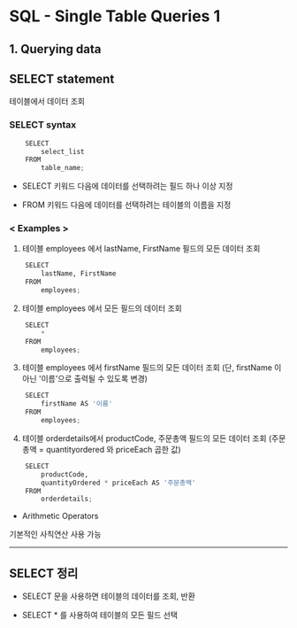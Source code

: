 # SQL - Single Table Queries 1

##  1. Querying data

## **SELECT statement**

테이블에서 데이터 조회

### SELECT syntax
```python
    SELECT
        select_list
    FROM
        table_name;
```
    
- SELECT 키워드 다음에 데이터를 선택하려는 필드 하나 이상 지정

- FROM 키워드 다음에 데이터를 선택하려는 테이블의 이름을 지정

### **< Examples >**

1. 테이블 employees 에서 lastName, FirstName 필드의 모든 데이터 조회

    
```python
    SELECT
        lastName, FirstName
    FROM
        employees;
```

2. 테이블 employees 에서 모든 필드의 데이터 조회

```python
    SELECT
        *
    FROM
        employees;
```

3. 테이블 employees 에서 firstName 필드의 모든 데이터 조회
(단, firstName 이 아닌 '이름'으로 출력될 수 있도록 변경)

```python
    SELECT
        firstName AS '이름'
    FROM
        employees;
```

4. 테이블 orderdetails에서 productCode, 주문총액 필드의 모든 데이터 조회
(주문총액 = quantityordered 와 priceEach 곱한 값)

```python
    SELECT
        productCode,
        quantityOrdered * priceEach AS '주문총액'
    FROM
        orderdetails;
```

- Arithmetic Operators

기본적인 사칙연산 사용 가능

---

## **SELECT 정리**

- SELECT 문을 사용하면 테이블의 데이터를 조회, 반환

- SELECT * 를 사용하여 테이블의 모든 필드 선택
